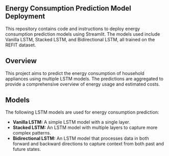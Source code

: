 ## Energy Consumption Prediction Model Deployment

This repository contains code and instructions to deploy energy consumption prediction models using Streamlit. The models used include Vanilla LSTM, Stacked LSTM, and Bidirectional LSTM, all trained on the REFIT dataset.


## Overview
This project aims to predict the energy consumption of household appliances using multiple LSTM models. The predictions are aggregated to provide a comprehensive overview of energy usage and estimated costs.


## Models
The following LSTM models are used for energy consumption prediction:

- **Vanilla LSTM:** A simple LSTM model with a single layer.
- **Stacked LSTM:** An LSTM model with multiple layers to capture more complex patterns.
- **Bidirectional LSTM:** An LSTM model that processes data in both forward and backward directions to capture context from both past and future states.
